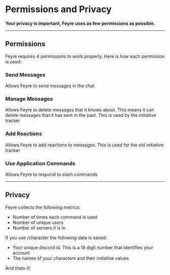 # Permissions and Privacy

**Your privacy is important, Feyre uses as few permissions as possible.**

---

## Permissions

Feyre requires 4 permissions to work properly. Here is how each permission is used:

### Send Messages

Allows Feyre to send messages in the chat

### Manage Messages

Allows Feyre to delete messages that it knows about. This means it can delete messages that it has sent in the past. This is used by the initiative tracker

### Add Reactions

Allows Feyre to add reactions to messages. This is used for the old initiative tracker

### Use Application Commands

Allows Feyre to respond to slash commands

---

## Privacy

Feyre collects the following metrics:

* Number of times each command is used
* Number of unique users
* Number of servers it is in

If you use /character the following data is saved:

* Your unique discord id. This is a 18 digit number that identifies your account
* The names of your characters and their initiative values

And thats it!